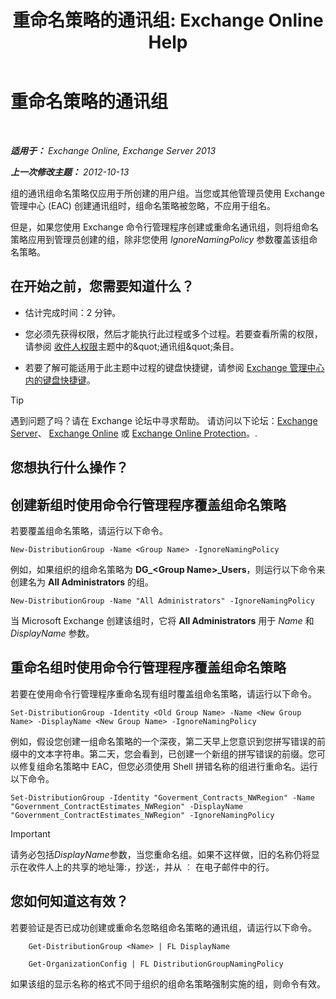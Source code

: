 ﻿---
title: '重命名策略的通讯组: Exchange Online Help'
TOCTitle: 重命名策略的通讯组
ms:assetid: 9eb23fc9-3f59-4d09-9077-85c89a051ee0
ms:mtpsurl: https://technet.microsoft.com/zh-cn/library/JJ218685(v=EXCHG.150)
ms:contentKeyID: 50489704
ms.date: 05/23/2018
mtps_version: v=EXCHG.150
ms.translationtype: MT
---

# 重命名策略的通讯组

 

_**适用于：** Exchange Online, Exchange Server 2013_

_**上一次修改主题：** 2012-10-13_

组的通讯组命名策略仅应用于所创建的用户组。当您或其他管理员使用 Exchange 管理中心 (EAC) 创建通讯组时，组命名策略被忽略，不应用于组名。

但是，如果您使用 Exchange 命令行管理程序创建或重命名通讯组，则将组命名策略应用到管理员创建的组，除非您使用 *IgnoreNamingPolicy* 参数覆盖该组命名策略。

## 在开始之前，您需要知道什么？

  - 估计完成时间：2 分钟。

  - 您必须先获得权限，然后才能执行此过程或多个过程。若要查看所需的权限，请参阅 [收件人权限](recipients-permissions-exchange-2013-help.md)主题中的\&quot;通讯组\&quot;条目。

  - 若要了解可能适用于此主题中过程的键盘快捷键，请参阅 [Exchange 管理中心内的键盘快捷键](keyboard-shortcuts-in-the-exchange-admin-center-exchange-online-protection-help.md)。

> [!TIP]  
> 遇到问题了吗？请在 Exchange 论坛中寻求帮助。 请访问以下论坛：<a href="https://go.microsoft.com/fwlink/p/?linkid=60612">Exchange Server</a>、 <a href="https://go.microsoft.com/fwlink/p/?linkid=267542">Exchange Online</a> 或 <a href="https://go.microsoft.com/fwlink/p/?linkid=285351">Exchange Online Protection</a>。.


## 您想执行什么操作？

## 创建新组时使用命令行管理程序覆盖组命名策略

若要覆盖组命名策略，请运行以下命令。

    New-DistributionGroup -Name <Group Name> -IgnoreNamingPolicy

例如，如果组织的组命名策略为 **DG\_\<Group Name\>\_Users**，则运行以下命令来创建名为 **All Administrators** 的组。

    New-DistributionGroup -Name "All Administrators" -IgnoreNamingPolicy

当 Microsoft Exchange 创建该组时，它将 **All Administrators** 用于 *Name* 和 *DisplayName* 参数。

## 重命名组时使用命令行管理程序覆盖组命名策略

若要在使用命令行管理程序重命名现有组时覆盖组命名策略，请运行以下命令。

    Set-DistributionGroup -Identity <Old Group Name> -Name <New Group Name> -DisplayName <New Group Name> -IgnoreNamingPolicy

例如，假设您创建一组命名策略的一个深夜，第二天早上您意识到您拼写错误的前缀中的文本字符串。第二天，您会看到，已创建一个新组的拼写错误的前缀。您可以修复组命名策略中 EAC，但您必须使用 Shell 拼错名称的组进行重命名。运行以下命令。

    Set-DistributionGroup -Identity "Goverment_Contracts_NWRegion" -Name "Government_ContractEstimates_NWRegion" -DisplayName "Government_ContractEstimates_NWRegion" -IgnoreNamingPolicy

> [!IMPORTANT]  
> 请务必包括<em>DisplayName</em>参数，当您重命名组。如果不这样做，旧的名称仍将显示在收件人上的共享的地址簿:，抄送:，并从 ︰ 在电子邮件中的行。


## 您如何知道这有效？

若要验证是否已成功创建或重命名忽略组命名策略的通讯组，请运行以下命令。
```
    Get-DistributionGroup <Name> | FL DisplayName
```
```
    Get-OrganizationConfig | FL DistributionGroupNamingPolicy
```

如果该组的显示名称的格式不同于组织的组命名策略强制实施的组，则命令有效。

